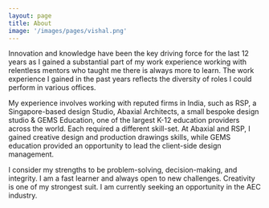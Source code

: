 ```yaml
---
layout: page
title: About
image: '/images/pages/vishal.png'
---
```


Innovation and knowledge have been the key driving force for the last 12 years as I gained a substantial part of my work experience working with relentless mentors who taught me there is always more to learn. The work experience I gained in the past years reflects the diversity of roles I could perform in various offices.

My experience involves working with reputed firms in India, such as RSP, a Singapore-based design Studio, Abaxial Architects, a small bespoke design studio & GEMS Education, one of the largest K-12 education providers across the world. Each required a different skill-set. At Abaxial and RSP, I gained creative design and production drawings skills, while GEMS education provided an opportunity to lead the client-side design management.

I consider my strengths to be problem-solving, decision-making, and integrity. I am a fast learner and always open to new challenges. Creativity is one of my strongest suit. I am currently seeking an opportunity in the AEC industry.
